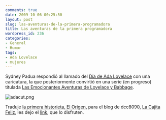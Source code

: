 ```yaml
---
comments: true
date: 2009-10-06 00:25:50
layout: post
slug: las-aventuras-de-la-primera-programadora
title: Las aventuras de la primera programadora
wordpress_id: 236
categories:
- General
- Humor
tags:
- Ada Lovelace
- mujeres
---
```


Sydney Padua respondió al llamado del [Día de Ada Lovelace](http://www.lnds.net/2009/03/mujeres-en-tecnologia-el-dia-de-ada-love.html) con una caricatura, la que posteriormente convirtió en una serie (en progreso) titulada [Las Emocionantes Aventuras de Lovelace y Babbage](http://sydneypadua.com/2dgoggles/).

![adacut.png](/images/adacut.png)

Traduje [la primera historieta, El Origen](http://www.dcc8090.cl/blog/2009/10/05/la-primera-programadora/), para el blog de dcc8090, [La Cajita Feliz](http://www.dcc8090.cl/blog/), les dejo el [link](http://www.dcc8090.cl/blog/2009/10/05/la-primera-programadora/), que lo disfruten.




